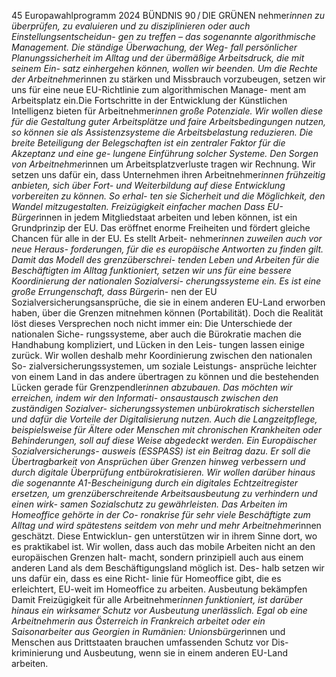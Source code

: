 45
Europawahlprogramm 2024
BÜNDNIS 90 / DIE GRÜNEN 
nehmer*innen zu überprüfen, zu evaluieren und zu 
disziplinieren oder auch Einstellungsentscheidun-
gen zu treffen – das sogenannte algorithmische 
Management. Die ständige Überwachung, der Weg-
fall persönlicher Planungssicherheit im Alltag und 
der übermäßige Arbeitsdruck, die mit seinem Ein-
satz einhergehen können, wollen wir beenden. Um 
die Rechte der Arbeitnehmer*innen zu stärken und 
Missbrauch vorzubeugen, setzen wir uns für eine 
neue EU-Richtlinie zum algorithmischen Manage-
ment am Arbeitsplatz ein.Die Fortschritte in der 
Entwicklung der Künstlichen Intelligenz bieten für 
Arbeitnehmer*innen große Potenziale. Wir wollen 
diese für die Gestaltung guter Arbeitsplätze und 
faire Arbeitsbedingungen nutzen, so können sie als 
Assistenzsysteme die Arbeitsbelastung reduzieren. 
Die breite Beteiligung der Belegschaften ist ein 
zentraler Faktor für die Akzeptanz und eine ge-
lungene Einführung solcher Systeme. Den Sorgen 
von Arbeitnehmer*innen um Arbeitsplatzverluste 
tragen wir Rechnung. Wir setzen uns dafür ein, dass 
Unternehmen ihren Arbeitnehmer*innen frühzeitig 
anbieten, sich über Fort- und Weiterbildung auf 
diese Entwicklung vorbereiten zu können. So erhal-
ten sie Sicherheit und die Möglichkeit, den Wandel 
mitzugestalten.
Freizügigkeit einfacher machen
Dass EU-Bürger*innen in jedem Mitgliedstaat 
arbeiten und leben können, ist ein Grundprinzip 
der EU. Das eröffnet enorme Freiheiten und fördert 
gleiche Chancen für alle in der EU. Es stellt Arbeit-
nehmer*innen zuweilen auch vor neue Heraus-
forderungen, für die es europäische Antworten zu 
finden gilt. Damit das Modell des grenzüberschrei-
tenden Leben und Arbeiten für die Beschäftigten 
im Alltag funktioniert, setzen wir uns für eine 
bessere Koordinierung der nationalen Sozialversi-
cherungssysteme ein.
Es ist eine große Errungenschaft, dass Bürger*in-
nen der EU Sozialversicherungsansprüche, die sie 
in einem anderen EU-Land erworben haben, über 
die Grenzen mitnehmen können (Portabilität). Doch 
die Realität löst dieses Versprechen noch nicht 
immer ein: Die Unterschiede der nationalen Siche-
rungssysteme, aber auch die Bürokratie machen die 
Handhabung kompliziert, und Lücken in den Leis-
tungen lassen einige zurück. Wir wollen deshalb 
mehr Koordinierung zwischen den nationalen So-
zialversicherungssystemen, um soziale Leistungs-
ansprüche leichter von einem Land in das andere 
übertragen zu können und die bestehenden Lücken 
gerade für Grenzpendler*innen abzubauen. Das 
möchten wir erreichen, indem wir den Informati-
onsaustausch zwischen den zuständigen Sozialver-
sicherungssystemen unbürokratisch sicherstellen 
und dafür die Vorteile der Digitalisierung nutzen.
Auch die Langzeitpflege, beispielsweise für Ältere 
oder Menschen mit chronischen Krankheiten oder 
Behinderungen, soll auf diese Weise abgedeckt 
werden. Ein Europäischer Sozialversicherungs-
ausweis (ESSPASS) ist ein Beitrag dazu. Er soll die 
Übertragbarkeit von Ansprüchen über Grenzen 
hinweg verbessern und durch digitale Überprüfung 
entbürokratisieren. Wir wollen darüber hinaus die 
sogenannte A1-Bescheinigung durch ein digitales 
Echtzeitregister ersetzen, um grenzüberschreitende 
Arbeitsausbeutung zu verhindern und einen wirk-
samen Sozialschutz zu gewährleisten.
Das Arbeiten im Homeoffice gehörte in der Co-
ronakrise für sehr viele Beschäftigte zum Alltag 
und wird spätestens seitdem von mehr und mehr 
Arbeitnehmer*innen geschätzt. Diese Entwicklun-
gen unterstützen wir in ihrem Sinne dort, wo es 
praktikabel ist. Wir wollen, dass auch das mobile 
Arbeiten nicht an den europäischen Grenzen halt-
macht, sondern prinzipiell auch aus einem anderen 
Land als dem Beschäftigungsland möglich ist. Des-
halb setzen wir uns dafür ein, dass es eine Richt-
linie für Homeoffice gibt, die es erleichtert, EU-weit 
im Homeoffice zu arbeiten.
Ausbeutung bekämpfen
Damit Freizügigkeit für alle Arbeitnehmer*innen 
funktioniert, ist darüber hinaus ein wirksamer 
Schutz vor Ausbeutung unerlässlich. Egal ob eine 
Arbeitnehmerin aus Österreich in Frankreich 
arbeitet oder ein Saisonarbeiter aus Georgien in 
Rumänien: Unionsbürger*innen und Menschen aus 
Drittstaaten brauchen umfassenden Schutz vor Dis-
kriminierung und Ausbeutung, wenn sie in einem 
anderen EU-Land arbeiten.
